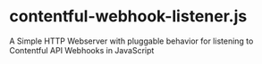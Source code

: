 # contentful-webhook-listener.js
A Simple HTTP Webserver with pluggable behavior for listening to Contentful API Webhooks in JavaScript

